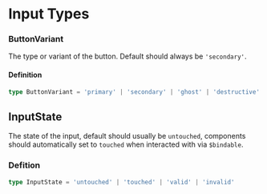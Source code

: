# Input Types

### ButtonVariant

The type or variant of the button. Default should always be `'secondary'`.

#### Definition

```ts
type ButtonVariant = 'primary' | 'secondary' | 'ghost' | 'destructive'
```

## InputState

The state of the input, default should usually be `untouched`, components should automatically set to `touched` when interacted with via `$bindable`.

### Defition

```ts
type InputState = 'untouched' | 'touched' | 'valid' | 'invalid'
```
